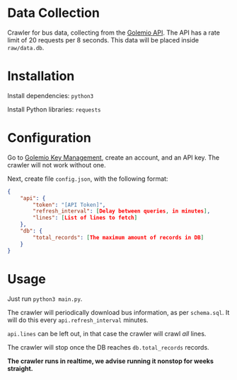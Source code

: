 # Data Collection

Crawler for bus data, collecting from the [Golemio API](https://api.golemio.cz/pid/docs/openapi/). The API has a rate limit of 20 requests per 8 seconds. This data will be placed inside `raw/data.db`.

# Installation

Install dependencies: `python3`

Install Python libraries: `requests`

# Configuration

Go to [Golemio Key Management](https://api.golemio.cz/api-keys/), create an account, and an API key. The crawler will not work without one.

Next, create file `config.json`, with the following format:

```json
{
	"api": {
		"token": "[API Token]",
		"refresh_interval": [Delay between queries, in minutes],
		"lines": [List of lines to fetch]
	},
	"db": {
		"total_records": [The maximum amount of records in DB]
	}
}
```

# Usage

Just run `python3 main.py`.

The crawler will periodically download bus information, as per `schema.sql`. It will do this every `api.refresh_interval` minutes.

`api.lines` can be left out, in that case the crawler will crawl *all* lines.

The crawler will stop once the DB reaches `db.total_records` records.

**The crawler runs in realtime, we advise running it nonstop for weeks straight.**